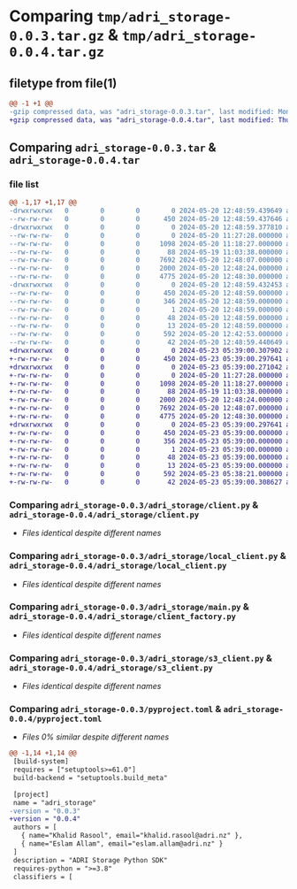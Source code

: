 # Comparing `tmp/adri_storage-0.0.3.tar.gz` & `tmp/adri_storage-0.0.4.tar.gz`

## filetype from file(1)

```diff
@@ -1 +1 @@
-gzip compressed data, was "adri_storage-0.0.3.tar", last modified: Mon May 20 12:48:59 2024, max compression
+gzip compressed data, was "adri_storage-0.0.4.tar", last modified: Thu May 23 05:39:00 2024, max compression
```

## Comparing `adri_storage-0.0.3.tar` & `adri_storage-0.0.4.tar`

### file list

```diff
@@ -1,17 +1,17 @@
-drwxrwxrwx   0        0        0        0 2024-05-20 12:48:59.439649 adri_storage-0.0.3/
--rw-rw-rw-   0        0        0      450 2024-05-20 12:48:59.437646 adri_storage-0.0.3/PKG-INFO
-drwxrwxrwx   0        0        0        0 2024-05-20 12:48:59.377810 adri_storage-0.0.3/adri_storage/
--rw-rw-rw-   0        0        0        0 2024-05-20 11:27:28.000000 adri_storage-0.0.3/adri_storage/__init__.py
--rw-rw-rw-   0        0        0     1098 2024-05-20 11:18:27.000000 adri_storage-0.0.3/adri_storage/client.py
--rw-rw-rw-   0        0        0       88 2024-05-19 11:03:38.000000 adri_storage-0.0.3/adri_storage/client_enums.py
--rw-rw-rw-   0        0        0     7692 2024-05-20 12:48:07.000000 adri_storage-0.0.3/adri_storage/local_client.py
--rw-rw-rw-   0        0        0     2000 2024-05-20 12:48:24.000000 adri_storage-0.0.3/adri_storage/main.py
--rw-rw-rw-   0        0        0     4775 2024-05-20 12:48:30.000000 adri_storage-0.0.3/adri_storage/s3_client.py
-drwxrwxrwx   0        0        0        0 2024-05-20 12:48:59.432453 adri_storage-0.0.3/adri_storage.egg-info/
--rw-rw-rw-   0        0        0      450 2024-05-20 12:48:59.000000 adri_storage-0.0.3/adri_storage.egg-info/PKG-INFO
--rw-rw-rw-   0        0        0      346 2024-05-20 12:48:59.000000 adri_storage-0.0.3/adri_storage.egg-info/SOURCES.txt
--rw-rw-rw-   0        0        0        1 2024-05-20 12:48:59.000000 adri_storage-0.0.3/adri_storage.egg-info/dependency_links.txt
--rw-rw-rw-   0        0        0       48 2024-05-20 12:48:59.000000 adri_storage-0.0.3/adri_storage.egg-info/requires.txt
--rw-rw-rw-   0        0        0       13 2024-05-20 12:48:59.000000 adri_storage-0.0.3/adri_storage.egg-info/top_level.txt
--rw-rw-rw-   0        0        0      592 2024-05-20 12:42:53.000000 adri_storage-0.0.3/pyproject.toml
--rw-rw-rw-   0        0        0       42 2024-05-20 12:48:59.440649 adri_storage-0.0.3/setup.cfg
+drwxrwxrwx   0        0        0        0 2024-05-23 05:39:00.307902 adri_storage-0.0.4/
+-rw-rw-rw-   0        0        0      450 2024-05-23 05:39:00.297641 adri_storage-0.0.4/PKG-INFO
+drwxrwxrwx   0        0        0        0 2024-05-23 05:39:00.271042 adri_storage-0.0.4/adri_storage/
+-rw-rw-rw-   0        0        0        0 2024-05-20 11:27:28.000000 adri_storage-0.0.4/adri_storage/__init__.py
+-rw-rw-rw-   0        0        0     1098 2024-05-20 11:18:27.000000 adri_storage-0.0.4/adri_storage/client.py
+-rw-rw-rw-   0        0        0       88 2024-05-19 11:03:38.000000 adri_storage-0.0.4/adri_storage/client_enums.py
+-rw-rw-rw-   0        0        0     2000 2024-05-20 12:48:24.000000 adri_storage-0.0.4/adri_storage/client_factory.py
+-rw-rw-rw-   0        0        0     7692 2024-05-20 12:48:07.000000 adri_storage-0.0.4/adri_storage/local_client.py
+-rw-rw-rw-   0        0        0     4775 2024-05-20 12:48:30.000000 adri_storage-0.0.4/adri_storage/s3_client.py
+drwxrwxrwx   0        0        0        0 2024-05-23 05:39:00.297641 adri_storage-0.0.4/adri_storage.egg-info/
+-rw-rw-rw-   0        0        0      450 2024-05-23 05:39:00.000000 adri_storage-0.0.4/adri_storage.egg-info/PKG-INFO
+-rw-rw-rw-   0        0        0      356 2024-05-23 05:39:00.000000 adri_storage-0.0.4/adri_storage.egg-info/SOURCES.txt
+-rw-rw-rw-   0        0        0        1 2024-05-23 05:39:00.000000 adri_storage-0.0.4/adri_storage.egg-info/dependency_links.txt
+-rw-rw-rw-   0        0        0       48 2024-05-23 05:39:00.000000 adri_storage-0.0.4/adri_storage.egg-info/requires.txt
+-rw-rw-rw-   0        0        0       13 2024-05-23 05:39:00.000000 adri_storage-0.0.4/adri_storage.egg-info/top_level.txt
+-rw-rw-rw-   0        0        0      592 2024-05-23 05:38:21.000000 adri_storage-0.0.4/pyproject.toml
+-rw-rw-rw-   0        0        0       42 2024-05-23 05:39:00.308627 adri_storage-0.0.4/setup.cfg
```

### Comparing `adri_storage-0.0.3/adri_storage/client.py` & `adri_storage-0.0.4/adri_storage/client.py`

 * *Files identical despite different names*

### Comparing `adri_storage-0.0.3/adri_storage/local_client.py` & `adri_storage-0.0.4/adri_storage/local_client.py`

 * *Files identical despite different names*

### Comparing `adri_storage-0.0.3/adri_storage/main.py` & `adri_storage-0.0.4/adri_storage/client_factory.py`

 * *Files identical despite different names*

### Comparing `adri_storage-0.0.3/adri_storage/s3_client.py` & `adri_storage-0.0.4/adri_storage/s3_client.py`

 * *Files identical despite different names*

### Comparing `adri_storage-0.0.3/pyproject.toml` & `adri_storage-0.0.4/pyproject.toml`

 * *Files 0% similar despite different names*

```diff
@@ -1,14 +1,14 @@
 [build-system]
 requires = ["setuptools>=61.0"]
 build-backend = "setuptools.build_meta"
 
 [project]
 name = "adri_storage"
-version = "0.0.3"
+version = "0.0.4"
 authors = [
   { name="Khalid Rasool", email="khalid.rasool@adri.nz" },
   { name="Eslam Allam", email="eslam.allam@adri.nz" }
 ]
 description = "ADRI Storage Python SDK"
 requires-python = ">=3.8"
 classifiers = [
```

